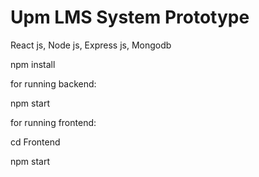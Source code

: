 # Upm LMS System Prototype

React js, Node js, Express js, Mongodb

npm install

for running backend:

npm start

for running frontend:

cd Frontend

npm start
